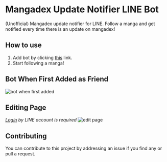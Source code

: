 # Mangadex Update Notifier LINE Bot

(Unofficial) Mangadex update notifier for LINE.
Follow a manga and get notified every time there is an update on mangadex!

## How to use
1. Add bot by clicking [this](https://line.me/R/ti/p/@228kmsfw) link.
2. Start following a manga!

## Bot When First Added as Friend
![bot when first added](https://image.prntscr.com/image/KuUeSqMDTX6pWchSy_8b0Q.png)

## Editing Page
*[Login](https://dex-line.glitch.me/dex) by LINE account is required*
![edit page](https://image.prntscr.com/image/q_BtSZhwRKm7P-NYRWbJCg.png)

## Contributing

You can contribute to this project by addressing an issue if you find any or pull a request.